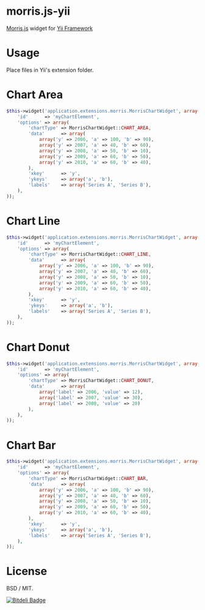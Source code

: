 morris.js-yii
=============

[Morris.js](http://www.oesmith.co.uk/morris.js/) widget for [Yii Framework](http://www.yiiframework.com/)

Usage
=====

Place files in Yii's extension folder.

Chart Area
==
```php
$this->widget('application.extensions.morris.MorrisChartWidget', array(
    'id'      => 'myChartElement',
    'options' => array(
        'chartType' => MorrisChartWidget::CHART_AREA,
        'data'      => array(
            array('y' => 2006, 'a' => 100, 'b' => 90),
            array('y' => 2007, 'a' => 40, 'b' => 60),
            array('y' => 2008, 'a' => 50, 'b' => 10),
            array('y' => 2009, 'a' => 60, 'b' => 50),
            array('y' => 2010, 'a' => 60, 'b' => 40),
        ),
        'xkey'      => 'y',
        'ykeys'     => array('a', 'b'),
        'labels'    => array('Series A', 'Series B'),
    ),
));
```

Chart Line
==
```php
$this->widget('application.extensions.morris.MorrisChartWidget', array(
    'id'      => 'myChartElement',
    'options' => array(
        'chartType' => MorrisChartWidget::CHART_LINE,
        'data'      => array(
            array('y' => 2006, 'a' => 100, 'b' => 90),
            array('y' => 2007, 'a' => 40, 'b' => 60),
            array('y' => 2008, 'a' => 50, 'b' => 10),
            array('y' => 2009, 'a' => 60, 'b' => 50),
            array('y' => 2010, 'a' => 60, 'b' => 40),
        ),
        'xkey'      => 'y',
        'ykeys'     => array('a', 'b'),
        'labels'    => array('Series A', 'Series B'),
    ),
));
```

Chart Donut
==
```php
$this->widget('application.extensions.morris.MorrisChartWidget', array(
    'id'      => 'myChartElement',
    'options' => array(
        'chartType' => MorrisChartWidget::CHART_DONUT,
        'data'      => array(
            array('label' => 2006, 'value' => 12),
            array('label' => 2007, 'value' => 30),
            array('label' => 2008, 'value' => 20)
        ),
    ),
));
```


Chart Bar
==
```php
$this->widget('application.extensions.morris.MorrisChartWidget', array(
    'id'      => 'myChartElement',
    'options' => array(
        'chartType' => MorrisChartWidget::CHART_BAR,
        'data'      => array(
            array('y' => 2006, 'a' => 100, 'b' => 90),
            array('y' => 2007, 'a' => 40, 'b' => 60),
            array('y' => 2008, 'a' => 50, 'b' => 10),
            array('y' => 2009, 'a' => 60, 'b' => 50),
            array('y' => 2010, 'a' => 60, 'b' => 40),
        ),
        'xkey'      => 'y',
        'ykeys'     => array('a', 'b'),
        'labels'    => array('Series A', 'Series B'),
    ),
));
```




License
=======
BSD / MIT.

[![Bitdeli Badge](https://d2weczhvl823v0.cloudfront.net/eirikhm/morris.js-yii/trend.png)](https://bitdeli.com/free "Bitdeli Badge")

